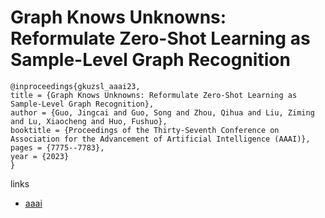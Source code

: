 # Graph Knows Unknowns: Reformulate Zero-Shot Learning as Sample-Level Graph Recognition

```
@inproceedings{gkuzsl_aaai23,
title = {Graph Knows Unknowns: Reformulate Zero-Shot Learning as Sample-Level Graph Recognition},
author = {Guo, Jingcai and Guo, Song and Zhou, Qihua and Liu, Ziming and Lu, Xiaocheng and Huo, Fushuo},
booktitle = {Proceedings of the Thirty-Seventh Conference on Association for the Advancement of Artificial Intelligence (AAAI)},
pages = {7775--7783},
year = {2023}
}
```

links
- [aaai](https://ojs.aaai.org/index.php/AAAI/article/view/25942)
